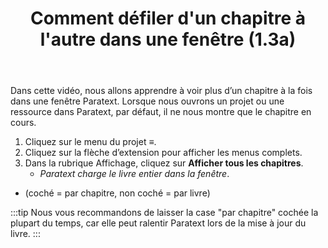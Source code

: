 ﻿---
title:  Comment défiler d'un chapitre à l'autre dans une fenêtre (1.3a)
---

Dans cette vidéo, nous allons apprendre à voir plus d’un chapitre à la fois dans une fenêtre Paratext. Lorsque nous ouvrons un projet ou une ressource dans Paratext, par défaut, il ne nous montre que le chapitre en cours.

1.  Cliquez sur le menu du projet ≡.
1.  Cliquez sur la flèche d’extension pour afficher les menus complets.
1.  Dans la rubrique Affichage, cliquez sur **Afficher tous les chapitres**.
    - *Paratext charge le livre entier dans la fenêtre*.
- (coché = par chapitre, non coché = par livre)

:::tip
Nous vous recommandons de laisser la case "par chapitre" cochée la plupart du temps, car elle peut ralentir Paratext lors de la mise à jour du livre.
:::
